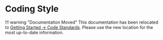# Coding Style

!!! warning "Documentation Moved"
    This documentation has been relocated to [Getting Started -> Code Standards](../getting_started/code_standards.md). Please use the new location for the most up-to-date information.
